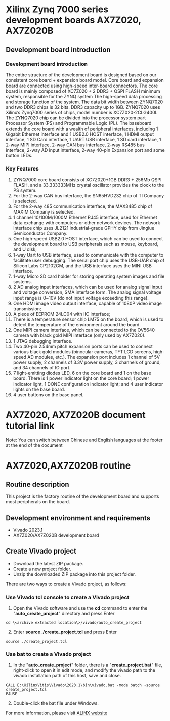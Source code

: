 # Xilinx Zynq 7000 series development boards AX7Z020, AX7Z020B
## Development board introduction
### Development board introduction
The entire structure of the development board is designed based on our consistent core board + expansion board model. Core board and expansion board
are connected using high-speed inter-board connectors.
The core board is mainly composed of XC7Z020 + 2 DDR3 + QSPI FLASH minimum system, responsible for the ZYNQ system
The high-speed data processing and storage function of the system. The data bit width between ZYNQ7020 and two DDR3 chips is 32 bits.
DDR3 capacity up to 1GB. ZYNQ7020 uses Xilinx’s Zynq7000 series of chips, model number is
XC7Z020-2CLG400I. The ZYNQ7020 chip can be divided into the processor system part Processor System (PS) and
Programmable Logic (PL).
The baseboard extends the core board with a wealth of peripheral interfaces, including 1 Gigabit Ethernet interface and 1 USB2.0 HOST
interface, 1 HDMI output interface, 1 SD Card interface, 1 UART USB interface, 1 SD card interface, 1
2-way MIPI interface, 2-way CAN bus interface, 2-way RS485 bus interface, 2-way AD input interface, 2-way 40-pin
Expansion port and some button LEDs.
### Key Features
1. ZYNQ7000 core board consists of XC7Z020+1GB DDR3 + 256Mb QSPI FLASH, and a 33.333333MHz crystal oscillator provides the clock to the PS system.
2. For the 2-way CAN bus interface, the SN65HVD232 chip of TI Company is selected.
3. For the 2-way 485 communication interface, the MAX3485 chip of MAXIM Company is selected.
4. 1 channel 10/100M/1000M Ethernet RJ45 interface, used for Ethernet data exchange with computers or other network devices. The network interface chip uses JL2121 industrial-grade GPHY chip from Jinglue Semiconductor Company.
5. One high-speed USB2.0 HOST interface, which can be used to connect the development board to USB peripherals such as mouse, keyboard, and U disk;
6. 1-way Uart to USB interface, used to communicate with the computer to facilitate user debugging. The serial port chip uses the USB-UAR chip of Silicon Labs CP2102GM, and the USB interface uses the MINI USB interface.
7. 1-way Micro SD card holder for storing operating system images and file systems.
8. 2 AD analog input interfaces, which can be used for analog signal input and voltage conversion, SMA interface form. The analog signal voltage input range is 0~10V (do not input voltage exceeding this range).
9. One HDMI image video output interface, capable of 1080P video image transmission;
10. A piece of EEPROM 24LC04 with IIC interface;
11. There is a temperature sensor chip LM75 on the board, which is used to detect the temperature of the environment around the board.
12. One MIPI camera interface, which can be connected to the OV5640 camera with black gold MIPI interface (only used by AX7Z020).
13. 1 JTAG debugging interface.
14. Two 40-pin 2.54mm pitch expansion ports can be used to connect various black gold modules (binocular cameras, TFT LCD screens, high-speed AD modules, etc.). The expansion port includes 1 channel of 5V power supply, 2 channels of 3.3V power supply, 3 channels of ground, and 34 channels of IO port.
15. 7 light-emitting diodes LED, 6 on the core board and 1 on the base board. There is 1 power indicator light on the core board; 1 power indicator light, 1 DONE configuration indicator light; and 4 user indicator lights on the base board.
16. 4 user buttons on the base panel.


# AX7Z020, AX7Z020B document tutorial link


 Note: You can switch between Chinese and English languages at the footer at the end of the document

# AX7Z020,AX7Z020B routine
## Routine description
This project is the factory routine of the development board and supports most peripherals on the board.
## Development environment and requirements
* Vivado 2023.1
* AX7Z020/AX7Z020B development board
## Create Vivado project
* Download the latest ZIP package.
* Create a new project folder.
* Unzip the downloaded ZIP package into this project folder.


There are two ways to create a Vivado project, as follows:
### Use Vivado tcl console to create a Vivado project
1. Open the Vivado software and use the **cd** command to enter the "**auto_create_project**" directory and press Enter
```
cd \<archive extracted location\>/vivado/auto_create_project
```
2. Enter **source ./create_project.tcl** and press Enter
```
source ./create_project.tcl
```

### Use bat to create a Vivado project
1. In the "**auto_create_project**" folder, there is a "**create_project.bat**" file, right-click to open it in edit mode, and modify the vivado path to the vivado installation path of this host, save and close.
```
CALL E:\XilinxVitis\Vivado\2023.1\bin\vivado.bat -mode batch -source create_project.tcl
PAUSE
```
2. Double-click the bat file under Windows.


For more information, please visit [ALINX website](https://www.alinx.com)